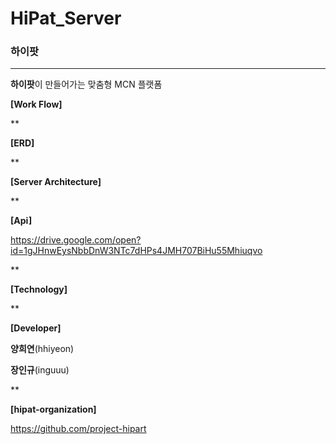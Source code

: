 # HiPat_Server

### 하이팟

***

**하이팟**이 만들어가는 맞춤형 MCN 플랫폼



**[Work Flow]**

**

**[ERD]**

**

**[Server Architecture]**

**

**[Api]**

https://drive.google.com/open?id=1gJHnwEysNbbDnW3NTc7dHPs4JMH707BiHu55Mhiuqvo

**

**[Technology]**

**

**[Developer]**

**양희연**(hhiyeon)

**장인규**(inguuu)

**

**[hipat-organization]**

https://github.com/project-hipart
